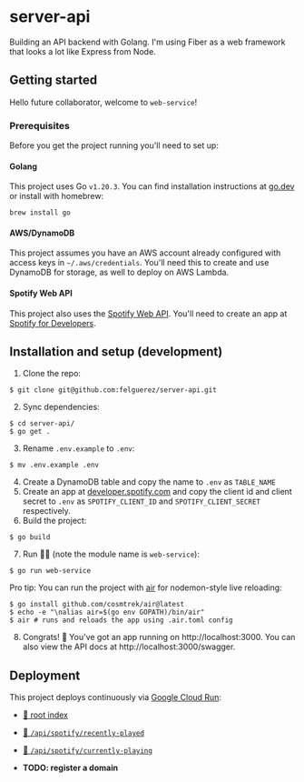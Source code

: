 # server-api

Building an API backend with Golang. I'm using Fiber as a web framework that looks a lot like Express from Node.

## Getting started

Hello future collaborator, welcome to `web-service`!

### Prerequisites

Before you get the project running you'll need to set up:

#### Golang
This project uses Go `v1.20.3`. You can find  installation instructions at [go.dev](https://go.dev/doc/install) or install with homebrew:

```shell
brew install go
```

#### AWS/DynamoDB
This project assumes you have an AWS account already configured with access keys in  `~/.aws/credentials`. You'll need this to create and use DynamoDB for storage, as well to deploy on AWS Lambda.

#### Spotify Web API
This project also uses the [Spotify Web API](https://developer.spotify.com/documentation/web-api). You'll need to create an app at [Spotify for Developers](https://developer.spotify.com/dashboard).

## Installation and setup (development)

1. Clone the repo:
```shell
$ git clone git@github.com:felguerez/server-api.git
```
2. Sync dependencies:
```shell
$ cd server-api/
$ go get .
```
3. Rename `.env.example` to `.env`:
```shell
$ mv .env.example .env
```
4. Create a DynamoDB table and copy the name to `.env` as `TABLE_NAME`
5. Create an app at [developer.spotify.com](https://developer.spotify.com/dashboard) and copy the client id and client secret to `.env` as `SPOTIFY_CLIENT_ID` and `SPOTIFY_CLIENT_SECRET` respectively. 
6. Build the project:
```shell
$ go build
```
7. Run 🏃‍♂️ (note the module name is `web-service`):
```shell
$ go run web-service 
```
Pro tip: You can run the project with [air](https://github.com/cosmtrek/air/) for nodemon-style live reloading:
```shell
$ go install github.com/cosmtrek/air@latest
$ echo -e "\nalias air=$(go env GOPATH)/bin/air"
$ air # runs and reloads the app using .air.toml config
```

8. Congrats! 🍾 You've got an app running on http://localhost:3000. You can also view the API docs at http://localhost:3000/swagger.

## Deployment
This project deploys continuously via [Google Cloud Run](https://cloud.google.com/run):

* [🔗 root index](https://server-api-c4m6jglxsq-uc.a.run.app/)
* [🔗 `/api/spotify/recently-played`](https://server-api-c4m6jglxsq-uc.a.run.app/api/spotify/recently-played)
* [🔗 `/api/spotify/currently-playing`](https://server-api-c4m6jglxsq-uc.a.run.app/api/spotify/currently-playing)

* **TODO: register a domain**